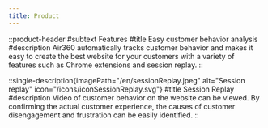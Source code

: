 ```yaml
---
title: Product
---
```


::product-header
#subtext
Features
#title
Easy customer behavior analysis
#description
Air360 automatically tracks customer behavior and makes it easy to create the best website for your customers with a variety of features such as Chrome extensions and session replay.
::

::single-description{imagePath="/en/sessionReplay.jpeg" alt="Session replay" icon="/icons/iconSessionReplay.svg"}
#title
Session Replay
#description
Video of customer behavior on the website can be viewed. By confirming the actual customer experience, the causes of customer disengagement and frustration can be easily identified.
::
